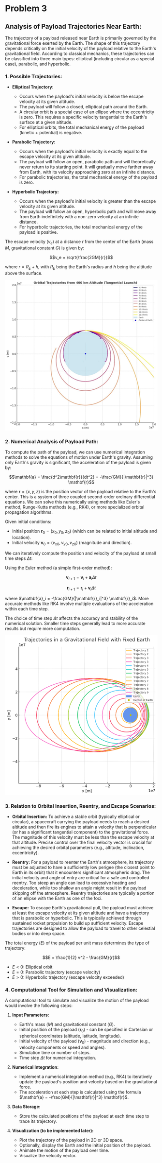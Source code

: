 # Problem 3
## Analysis of Payload Trajectories Near Earth:

The trajectory of a payload released near Earth is primarily governed by the gravitational force exerted by the Earth. The shape of this trajectory depends critically on the initial velocity of the payload relative to the Earth's gravitational field. According to classical mechanics, these trajectories can be classified into three main types: elliptical (including circular as a special case), parabolic, and hyperbolic.

### 1. Possible Trajectories:

* **Elliptical Trajectory:**
    * Occurs when the payload's initial velocity is below the escape velocity at its given altitude.
    * The payload will follow a closed, elliptical path around the Earth.
    * A circular orbit is a special case of an ellipse where the eccentricity is zero. This requires a specific velocity tangential to the Earth's surface at a given altitude.
    * For elliptical orbits, the total mechanical energy of the payload (kinetic + potential) is negative.

* **Parabolic Trajectory:**
    * Occurs when the payload's initial velocity is exactly equal to the escape velocity at its given altitude.
    * The payload will follow an open, parabolic path and will theoretically never return to its starting point. It will gradually move farther away from Earth, with its velocity approaching zero at an infinite distance.
    * For parabolic trajectories, the total mechanical energy of the payload is zero.

* **Hyperbolic Trajectory:**
    * Occurs when the payload's initial velocity is greater than the escape velocity at its given altitude.
    * The payload will follow an open, hyperbolic path and will move away from Earth indefinitely with a non-zero velocity at an infinite distance.
    * For hyperbolic trajectories, the total mechanical energy of the payload is positive.

The escape velocity ($v_e$) at a distance $r$ from the center of the Earth (mass $M$, gravitational constant $G$) is given by:

$$v_e = \sqrt{\frac{2GM}{r}}$$

where $r = R_E + h$, with $R_E$ being the Earth's radius and $h$ being the altitude above the surface.

![alt text](image-11.png)

### 2. Numerical Analysis of Payload Path:

To compute the path of the payload, we can use numerical integration methods to solve the equations of motion under Earth's gravity. Assuming only Earth's gravity is significant, the acceleration of the payload is given by:

$$\mathbf{a} = \frac{d^2\mathbf{r}}{dt^2} = -\frac{GM}{|\mathbf{r}|^3} \mathbf{r}$$

where $\mathbf{r} = (x, y, z)$ is the position vector of the payload relative to the Earth's center. This is a system of three coupled second-order ordinary differential equations. We can solve this numerically using methods like Euler's method, Runge-Kutta methods (e.g., RK4), or more specialized orbital propagation algorithms.

Given initial conditions:
* Initial position $\mathbf{r}_0 = (x_0, y_0, z_0)$ (which can be related to initial altitude and location).
* Initial velocity $\mathbf{v}_0 = (v_{x0}, v_{y0}, v_{z0})$ (magnitude and direction).

We can iteratively compute the position and velocity of the payload at small time steps $\Delta t$:

Using the Euler method (a simple first-order method):

$$\mathbf{v}_{i+1} = \mathbf{v}_i + \mathbf{a}_i \Delta t$$

$$\mathbf{r}_{i+1} = \mathbf{r}_i + \mathbf{v}_i \Delta t$$

where $\mathbf{a}_i = -\frac{GM}{|\mathbf{r}_i|^3} \mathbf{r}_i$. More accurate methods like RK4 involve multiple evaluations of the acceleration within each time step.

The choice of time step $\Delta t$ affects the accuracy and stability of the numerical solution. Smaller time steps generally lead to more accurate results but require more computation.

![alt text](image-10.png)

### 3. Relation to Orbital Insertion, Reentry, and Escape Scenarios:

* **Orbital Insertion:** To achieve a stable orbit (typically elliptical or circular), a spacecraft carrying the payload needs to reach a desired altitude and then fire its engines to attain a velocity that is perpendicular (or has a significant tangential component) to the gravitational force. The magnitude of this velocity must be less than the escape velocity at that altitude. Precise control over the final velocity vector is crucial for achieving the desired orbital parameters (e.g., altitude, inclination, eccentricity).

* **Reentry:** For a payload to reenter the Earth's atmosphere, its trajectory must be adjusted to have a sufficiently low perigee (the closest point to Earth in its orbit) that it encounters significant atmospheric drag. The initial velocity and angle of entry are critical for a safe and controlled reentry. Too steep an angle can lead to excessive heating and deceleration, while too shallow an angle might result in the payload skipping off the atmosphere. Reentry trajectories are typically a portion of an ellipse with the Earth as one of the foci.

* **Escape:** To escape Earth's gravitational pull, the payload must achieve at least the escape velocity at its given altitude and have a trajectory that is parabolic or hyperbolic. This is typically achieved through sustained rocket propulsion to build up sufficient velocity. Escape trajectories are designed to allow the payload to travel to other celestial bodies or into deep space.

The total energy ($E$) of the payload per unit mass determines the type of trajectory:

$$E = \frac{1}{2} v^2 - \frac{GM}{r}$$

* $E < 0$: Elliptical orbit
* $E = 0$: Parabolic trajectory (escape velocity)
* $E > 0$: Hyperbolic trajectory (escape velocity exceeded)

### 4. Computational Tool for Simulation and Visualization:

A computational tool to simulate and visualize the motion of the payload would involve the following steps:

1.  **Input Parameters:**
    * Earth's mass ($M$) and gravitational constant ($G$).
    * Initial position of the payload ($\mathbf{r}_0$) - can be specified in Cartesian or spherical coordinates (altitude, latitude, longitude).
    * Initial velocity of the payload ($\mathbf{v}_0$) - magnitude and direction (e.g., velocity components or speed and angles).
    * Simulation time or number of steps.
    * Time step $\Delta t$ for numerical integration.

2.  **Numerical Integration:**
    * Implement a numerical integration method (e.g., RK4) to iteratively update the payload's position and velocity based on the gravitational force.
    * The acceleration at each step is calculated using the formula $\mathbf{a} = -\frac{GM}{|\mathbf{r}|^3} \mathbf{r}$.

3.  **Data Storage:**
    * Store the calculated positions of the payload at each time step to trace its trajectory.

4.  **Visualization (to be implemented later):**
    * Plot the trajectory of the payload in 2D or 3D space.
    * Optionally, display the Earth and the initial position of the payload.
    * Animate the motion of the payload over time.
    * Visualize the velocity vector.

